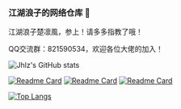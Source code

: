 ### 江湖浪子的网络仓库 👋

江湖浪子楚凛風，参上！请多多指教了哦！

QQ交流群：821590534，欢迎各位大佬的加入！

<!-- 统计统计卡片 -->
![Jhlz's GitHub stats](https://jhlz-github-stats.vercel.app/api?username=jhlzlove&show_icons=true&theme=shades-of-purple&show_owner=true)


<!-- GitHub更多置顶 -->
[![Readme Card](https://jhlz-github-stats.vercel.app/api/pin/?username=jhlzlove&repo=github-readme-stats)](https://github.com/jhlzlove/github-readme-stats) [![Readme Card](https://jhlz-github-stats.vercel.app/api/pin/?username=jhlzlove&repo=market)](https://github.com/jhlzlove/market)  [![Readme Card](https://jhlz-github-stats.vercel.app/api/pin/?username=jhlzlove&repo=jhlzlove.github.io)](https://github.com/jhlzlove/jhlzlove.github.io)

<!-- 热门语言卡片 -->
[![Top Langs](https://jhlz-github-stats.vercel.app/api/top-langs/?username=jhlzlove&layout=compact)](https://github.com/jhlzlove/market)


